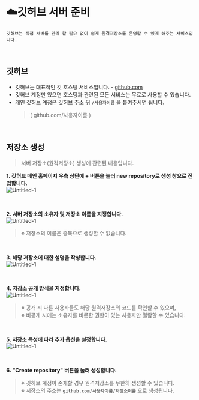 # **:cloud:깃허브 서버 준비**
    깃허브는 직접 서버를 관리 할 필요 없이 쉽게 원격저장소를 운영할 수 있게 해주는 서비스입니다.

<br>

## **깃허브**
- 깃허브는 대표적인 깃 호스팅 서비스입니다. - [github.com](github.com)
- 깃허브 계정만 있으면 호스팅과 관련된 모든 서비스는 무료로 사용할 수 있습니다.
- 개인 깃허브 계정은 깃허브 주소 뒤 `/사용자이름` 을 붙여주시면 됩니다.<br>
    >( github.com/사용자이름 )

<br>

## **저장소 생성**
>서버 저장소(원격저장소) 생성에 관련된 내용입니다.

**1. 깃허브 메인 홈페이지 우측 상단에 + 버튼을 눌러 new repository로 생성 창으로 진입합니다.**<br>
![Untitled-1](https://user-images.githubusercontent.com/45596014/193051781-80b82c60-1940-45fb-9419-ce0c5b57860e.jpg)

<br>

**2. 서버 저장소의 소유자 및 저장소 이름을 지정합니다.**<br>
![Untitled-1](https://user-images.githubusercontent.com/45596014/193050451-d76a0abf-27f4-4bd7-b1ab-e5e214463b92.jpg)
>※ 저장소의 이름은 중복으로 생성할 수 없습니다.

<br>

**3. 해당 저장소에 대한 설명을 작성합니다.**<br>
![Untitled-1](https://user-images.githubusercontent.com/45596014/193048451-9819ac81-b0a8-4d1d-b97c-84398633b4a5.jpg)

<br>

**4. 저장소 공개 방식을 지정합니다.**<br>
![Untitled-1](https://user-images.githubusercontent.com/45596014/193050059-7bb3dadb-0550-41d6-afce-2f788c2e7111.jpg)
>※ 공개 시 다른 사용자들도 해당 원격저장소의 코드를 확인할 수 있으며,<br>
>※ 비공개 시에는 소유자를 비롯한 권한이 있는 사용자만 열람할 수 있습니다.

<br>

**5. 저장소 특성에 따라 추가 옵션을 설정합니다.**<br>
![Untitled-1](https://user-images.githubusercontent.com/45596014/193049783-11cdf10c-5c6f-4eb1-9f07-b185ff47507d.jpg)

<br>

**6. "Create repository" 버튼을 눌러 생성합니다.**<br>
>※ 깃허브 계정이 존재할 경우 원격저장소를 무한히 생성할 수 있습니다.<br>
>※ 저장소의 주소는 **`github.com/사용자이름/저장소이름`** 으로 생성됩니다.

<br>

